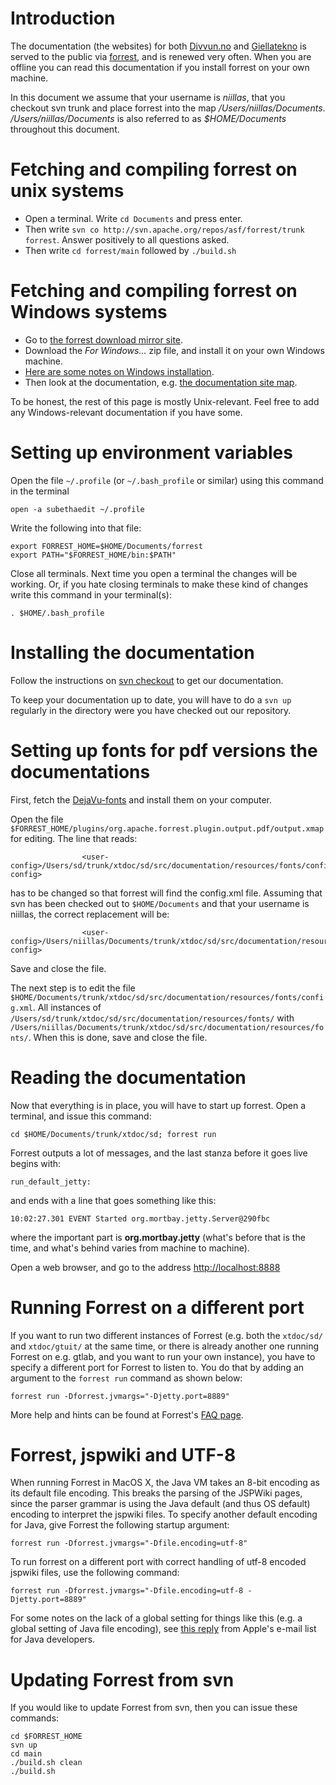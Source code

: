 Introduction
============

The documentation (the websites) for both [Divvun.no](http://divvun.no)
and [Giellatekno](http://giellatekno.uit.no) is served to the public via
[forrest](http://forrest.apache.org), and is renewed very often. When
you are offline you can read this documentation if you install forrest
on your own machine.

In this document we assume that your username is *niillas*, that you
checkout svn trunk and place forrest into the map
*/Users/niillas/Documents*. */Users/niillas/Documents* is also referred
to as *$HOME/Documents* throughout this document.

Fetching and compiling forrest on unix systems
==============================================

-   Open a terminal. Write `cd Documents` and press enter.
-   Then write
    `svn co http://svn.apache.org/repos/asf/forrest/trunk forrest`.
    Answer positively to all questions asked.
-   Then write `cd forrest/main` followed by `./build.sh`

Fetching and compiling forrest on Windows systems
=================================================

-   Go to [the forrest download mirror
    site](http://forrest.apache.org/mirrors.cgi#closest).
-   Download the *For Windows…* zip file, and install it on your own
    Windows machine.
-   [Here are some notes on Windows
    installation](http://forrest.apache.org/docs_0_100/your-project.html#Windows+2000).
-   Then look at the documentation, e.g. [the documentation site
    map](http://forrest.apache.org/linkmap.html).

To be honest, the rest of this page is mostly Unix-relevant. Feel free
to add any Windows-relevant documentation if you have some.

Setting up environment variables
================================

Open the file `~/.profile` (or `~/.bash_profile` or similar) using this
command in the terminal

`open -a subethaedit ~/.profile`

Write the following into that file:

    export FORREST_HOME=$HOME/Documents/forrest
    export PATH="$FORREST_HOME/bin:$PATH"

Close all terminals. Next time you open a terminal the changes will be
working. Or, if you hate closing terminals to make these kind of changes
write this command in your terminal(s):

`. $HOME/.bash_profile`

Installing the documentation
============================

Follow the instructions on [svn checkout](/tools/docu-svn-user.html) to
get our documentation.

To keep your documentation up to date, you will have to do a `svn up`
regularly in the directory were you have checked out our repository.

Setting up fonts for pdf versions the documentations
====================================================

First, fetch the
[DejaVu-fonts](http://dejavu-fonts.org/wiki/index.php?title=Download)
and install them on your computer.

Open the file
`$FORREST_HOME/plugins/org.apache.forrest.plugin.output.pdf/output.xmap`
for editing. The line that reads:

                    <user-config>/Users/sd/trunk/xtdoc/sd/src/documentation/resources/fonts/config.xml</user-config>


has to be changed so that forrest will find the config.xml file.
Assuming that svn has been checked out to `$HOME/Documents` and that
your username is niillas, the correct replacement will be:

                    <user-config>/Users/niillas/Documents/trunk/xtdoc/sd/src/documentation/resources/fonts/config.xml</user-config>


Save and close the file.

The next step is to edit the file
`$HOME/Documents/trunk/xtdoc/sd/src/documentation/resources/fonts/config.xml`.
All instances of
`/Users/sd/trunk/xtdoc/sd/src/documentation/resources/fonts/` with
`/Users/niillas/Documents/trunk/xtdoc/sd/src/documentation/resources/fonts/`.
When this is done, save and close the file.

Reading the documentation
=========================

Now that everything is in place, you will have to start up forrest. Open
a terminal, and issue this command:

`cd $HOME/Documents/trunk/xtdoc/sd; forrest run`

Forrest outputs a lot of messages, and the last stanza before it goes
live begins with:

`run_default_jetty:`

and ends with a line that goes something like this:

`10:02:27.301 EVENT Started org.mortbay.jetty.Server@290fbc`

where the important part is **org.mortbay.jetty** (what's before that is
the time, and what's behind varies from machine to machine).

Open a web browser, and go to the address <http://localhost:8888>

Running Forrest on a different port
===================================

If you want to run two different instances of Forrest (e.g. both the
`xtdoc/sd/` and `xtdoc/gtuit/` at the same time, or there is already
another one running Forrest on e.g. gtlab, and you want to run your own
instance), you have to specify a different port for Forrest to listen
to. You do that by adding an argument to the `forrest run` command as
shown below:

    forrest run -Dforrest.jvmargs="-Djetty.port=8889"

More help and hints can be found at Forrest's [FAQ
page](http://forrest.apache.org/faq.html).

Forrest, jspwiki and UTF-8
==========================

When running Forrest in MacOS X, the Java VM takes an 8-bit encoding as
its default file encoding. This breaks the parsing of the JSPWiki pages,
since the parser grammar is using the Java default (and thus OS default)
encoding to interpret the jspwiki files. To specify another default
encoding for Java, give Forrest the following startup argument:

    forrest run -Dforrest.jvmargs="-Dfile.encoding=utf-8"

To run forrest on a different port with correct handling of utf-8
encoded jspwiki files, use the following command:

    forrest run -Dforrest.jvmargs="-Dfile.encoding=utf-8 -Djetty.port=8889"

For some notes on the lack of a global setting for things like this
(e.g. a global setting of Java file encoding), see [this
reply](http://lists.apple.com/archives/java-dev/2002/Feb/msg00413.html)
from Apple's e-mail list for Java developers.

Updating Forrest from svn
=========================

If you would like to update Forrest from svn, then you can issue these
commands:

    cd $FORREST_HOME
    svn up
    cd main
    ./build.sh clean
    ./build.sh

